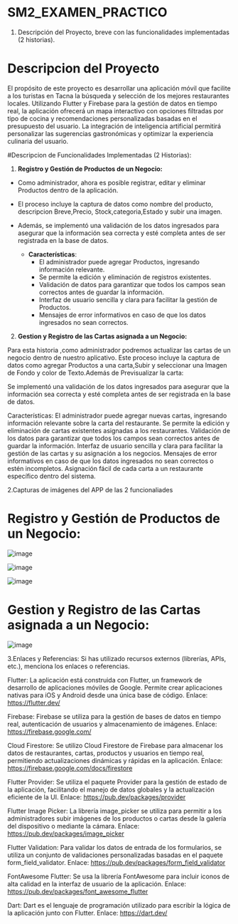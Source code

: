 # SM2_EXAMEN_PRACTICO

1. Descripción del Proyecto, breve con las funcionalidades implementadas (2 historias). 

# Descripcion del Proyecto
El propósito de este proyecto es desarrollar una aplicación móvil que facilite a los turistas en Tacna la búsqueda y selección de los mejores restaurantes locales. Utilizando Flutter y Firebase para la gestión de datos en tiempo real, la aplicación ofrecerá un mapa interactivo con opciones filtradas por tipo de cocina y recomendaciones personalizadas basadas en el presupuesto del usuario. La integración de inteligencia artificial permitirá personalizar las sugerencias gastronómicas y optimizar la experiencia culinaria del usuario. 

#Descripcion de Funcionalidades Implementadas (2 Historias):

1. **Registro y Gestión de Productos de un Negocio:**
- Como administrador, ahora es posible registrar, editar y eliminar Productos dentro de la aplicación.
- El proceso incluye la captura de datos como nombre del producto, descripcion Breve,Precio, Stock,categoria,Estado y subir una imagen.
- Además, se implementó una validación de los datos ingresados para asegurar que la información sea correcta y esté completa antes de ser registrada en la base de datos.
  
   - **Características**:
     - El administrador puede agregar Productos, ingresando información relevante.
     - Se permite la edición y eliminación de registros existentes.
     - Validación de datos para garantizar que todos los campos sean correctos antes de guardar la información.
     - Interfaz de usuario sencilla y clara para facilitar la gestión de Productos.
     - Mensajes de error informativos en caso de que los datos ingresados no sean correctos.

2. **Gestion y Registro de las Cartas asignada a un Negocio:**
   
Para esta historia ,como administrador podremos actualizar las cartas de un negocio dentro de nuestro aplicativo.
Este proceso incluye la captura de datos como agregar Productos a una carta,Subir y seleccionar una Imagen de Fondo y color de Texto.Además de Previsualizar la carta:

Se implementó una validación de los datos ingresados para asegurar que la información sea correcta y esté completa antes de ser registrada en la base de datos.

Características:
El administrador puede agregar nuevas cartas, ingresando información relevante sobre la carta del restaurante.
Se permite la edición y eliminación de cartas existentes asignadas a los restaurantes.
Validación de los datos para garantizar que todos los campos sean correctos antes de guardar la información.
Interfaz de usuario sencilla y clara para facilitar la gestión de las cartas y su asignación a los negocios.
Mensajes de error informativos en caso de que los datos ingresados no sean correctos o estén incompletos.
Asignación fácil de cada carta a un restaurante específico dentro del sistema.

2.Capturas de imágenes del APP de las 2 funcionaliades

# **Registro y Gestión de Productos de un Negocio:**

![image](https://github.com/user-attachments/assets/1358a36c-5280-4436-ae1a-a1e98c39e3bb)

![image](https://github.com/user-attachments/assets/ab097014-c40d-4f39-b61b-ff83581abbe8)

![image](https://github.com/user-attachments/assets/8db2cf95-0ad9-4fba-ba8f-671a79e10d20)

# **Gestion y Registro de las Cartas asignada a un Negocio:**

![image](https://github.com/user-attachments/assets/dc0da006-97d8-4d83-a044-a88372d7bf67)


3.Enlaces y Referencias: Si has utilizado recursos externos (librerías, APIs, etc.), menciona los enlaces o referencias.

Flutter:
La aplicación está construida con Flutter, un framework de desarrollo de aplicaciones móviles de Google. Permite crear aplicaciones nativas para iOS y Android desde una única base de código.
Enlace: https://flutter.dev/

Firebase:
Firebase se utiliza para la gestión de bases de datos en tiempo real, autenticación de usuarios y almacenamiento de imágenes.
Enlace: https://firebase.google.com/

Cloud Firestore:
Se utilizo Cloud Firestore de Firebase para almacenar los datos de restaurantes, cartas, productos y usuarios en tiempo real, permitiendo actualizaciones dinámicas y rápidas en la aplicación.
Enlace: https://firebase.google.com/docs/firestore

Flutter Provider:
Se utiliza el paquete Provider para la gestión de estado de la aplicación, facilitando el manejo de datos globales y la actualización eficiente de la UI.
Enlace: https://pub.dev/packages/provider

Flutter Image Picker:
La librería image_picker se utiliza para permitir a los administradores subir imágenes de los productos o cartas desde la galería del dispositivo o mediante la cámara.
Enlace: https://pub.dev/packages/image_picker

Flutter Validation:
Para validar los datos de entrada de los formularios, se utiliza un conjunto de validaciones personalizadas basadas en el paquete form_field_validator.
Enlace: https://pub.dev/packages/form_field_validator

FontAwesome Flutter:
Se usa la librería FontAwesome para incluir iconos de alta calidad en la interfaz de usuario de la aplicación.
Enlace: https://pub.dev/packages/font_awesome_flutter

Dart:
Dart es el lenguaje de programación utilizado para escribir la lógica de la aplicación junto con Flutter.
Enlace: https://dart.dev/
 

